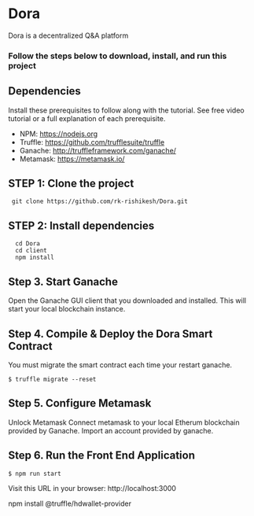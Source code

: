 # Dora

Dora is a decentralized Q&A platform 


### Follow the steps below to download, install, and run this project

## Dependencies
Install these prerequisites to follow along with the tutorial. See free video tutorial or a full explanation of each prerequisite.

- NPM: https://nodejs.org
- Truffle: https://github.com/trufflesuite/truffle
- Ganache: http://truffleframework.com/ganache/
- Metamask: https://metamask.io/

## STEP 1: Clone the project
  ```
   git clone https://github.com/rk-rishikesh/Dora.git
  ```
## STEP 2: Install dependencies
```
  cd Dora
  cd client
  npm install
```
## Step 3. Start Ganache
  Open the Ganache GUI client that you downloaded and installed. This will start your local blockchain instance. 
  
## Step 4. Compile & Deploy the Dora Smart Contract
  You must migrate the smart contract each time your restart ganache.
  ```
  $ truffle migrate --reset 
  ```
  
## Step 5. Configure Metamask
  Unlock Metamask
  Connect metamask to your local Etherum blockchain provided by Ganache.
  Import an account provided by ganache.

## Step 6. Run the Front End Application
  ```
  $ npm run start 
  ```
  Visit this URL in your browser: http://localhost:3000


npm install @truffle/hdwallet-provider

